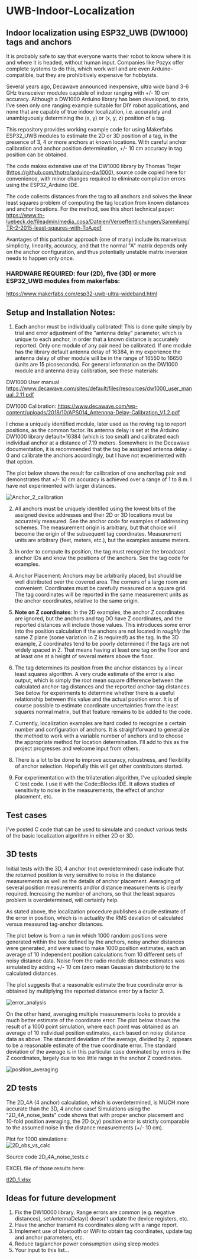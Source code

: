 # UWB-Indoor-Localization

## Indoor localization using ESP32_UWB (DW1000) tags and anchors

It is probably safe to say that everyone wants their robot to know where it is and where it is headed, without human input. Companies like Pozyx offer complete systems to do this, which work well and are even Arduino-compatible, but they are prohibitively expensive for hobbyists.

Several years ago, Decawave announced inexpensive, ultra wide band 3-6 GHz transceiver modules capable of indoor ranging with +/- 10 cm accuracy. Although a DW1000 Arduino library has been developed, to date, I’ve seen only one ranging example suitable for DIY robot applications, and none that are capable of true indoor localization, i.e. accurately and unambiguously determining the (x, y) or (x, y, z) position of a tag.

This repository provides working example code for using Makerfabs ESP32_UWB modules to estimate the 2D or 3D position of a tag, in the presence of 3, 4 or more anchors at known locations. With careful anchor calibration and anchor position determination, +/- 10 cm accuracy in tag position can be obtained.

The code makes extensive use of the DW1000 library by Thomas Trojer (https://github.com/thotro/arduino-dw1000), source code copied here for convenience, with
minor changes required to eliminate compilation errors using the ESP32_Arduino IDE.

The code collects distances from the tag to all anchors and solves the linear least squares problem of computing the tag location from known distances and anchor locations. For the method, see this short technical paper: https://www.th-luebeck.de/fileadmin/media_cosa/Dateien/Veroeffentlichungen/Sammlung/TR-2-2015-least-sqaures-with-ToA.pdf

Avantages of this particular approach (one of many) include its marvelous simplicity, linearity, accuracy, and that the normal "A" matrix depends only on the anchor configuration, and thus potentially unstable matrix inversion needs to happen only once.

### HARDWARE REQUIRED: four (2D), five (3D) or more ESP32_UWB modules from makerfabs:
https://www.makerfabs.com/esp32-uwb-ultra-wideband.html


## Setup and Installation Notes:  

1. Each anchor must be individually calibrated!  This is done quite simply by trial and error adjustment of the "antenna delay" parameter, which is unique to each anchor, in order that a known distance is accurately reported. Only one module of any pair need be calibrated. If one module has the library default antenna delay of 16384, in my experience the antenna delay of other module will be in the range of 16550 to 16650 (units are 15 picoseconds).
For general information on the DW1000 module and antenna delay calibration, see these materials:

DW1000 User manual https://www.decawave.com/sites/default/files/resources/dw1000_user_manual_2.11.pdf

DW1000 Calibration: https://www.decawave.com/wp-content/uploads/2018/10/APS014_Antennna-Delay-Calibration_V1.2.pdf

I chose a uniquely identified module, later used as the roving tag to report positions, as the common factor. Its antenna delay is set at the Arduino DW1000 library default=16384 (which is too small) and calibrated each individual anchor at a distance of 7.19 meters. Somewhere in the Decawave documentation, it is recommended that the tag be assigned antenna delay = 0 and calibrate the anchors accordingly, but I have not experimented with that option.

The plot below shows the result for calibration of one anchor/tag pair and demonstrates that +/- 10 cm accuracy is achieved over a range of 1 to 8 m. I have not experimented with larger distances.

![Anchor_2_calibration](https://user-images.githubusercontent.com/5509037/151675622-8fdc3bac-088d-49b5-a4bf-96fc753d4aa2.PNG)

2. All anchors must be uniquely identifed using the lowest bits of the assigned device addresses and their 2D or 3D locations must be accurately measured. See the anchor code for examples of addressing schemes. The measurement origin is arbitrary, but that choice will become the origin of the subsequent tag coordinates.  Measurement units are arbitrary (feet, meters, etc.), but the examples assume meters.
 
4. In order to compute its position, the tag must recognize the broadcast anchor IDs and know the positions of the anchors. See the tag code for examples.

4. Anchor Placement: Anchors may be arbitrarily placed, but should be well distributed over the covered area. The corners of a large room are convenient. Coordinates must be carefully measured on a square grid. The tag coordinates will be reported in the same measurement units as the anchor coordinates, relative to the same origin. 
 
5. **Note on Z coordinates**:  In the 2D examples, the anchor Z coordinates are ignored, but the anchors and tag DO have Z coordinates, and the reported distances will include those values. This introduces some error into the position calculation if the anchors are not located in *roughly* the same Z plane (some variation in Z is required!) as the tag. In the 3D example, Z coordinates tend to be poorly determined if the tags are not widely spaced in Z. That means having at least one tag on the floor and at least one at a height of several meters above the floor.

6. The tag determines its position from the anchor distances by a linear least squares algorithm. A very crude estimate of the error is also output, which is simply the root mean square difference between the calculated anchor-tag distances and the reported anchor-tag distances. See below for experiments to determine whether there is a useful relationship between this value and the actual position error. It is of course possible to estimate coordinate uncertainties from the least squares normal matrix, but that feature remains to be added to the code.

6. Currently, localization examples are hard coded to recognize a certain number and configuration of anchors. It is straightforward to generalize the method
to work with a variable number of anchors and to choose the appropriate method for location determination. I'll add to this as the project progresses and welcome input from others.

7. There is a lot to be done to improve accuracy, robustness, and flexibility of anchor selection. Hopefully this will get other contributors started.

8. For experimentation with the trilateration algorithm, I've uploaded simple C test code. I use it with the Code::Blocks IDE. It allows studies of sensitivity to noise in the measurements, the effect of anchor placement, etc.

## Test cases

I've posted C code that can be used to simulate and conduct various tests of the basic localization algorithm in either 2D or 3D.

## 3D tests

Initial tests with the 3D, 4 anchor (not overdetermined) case indicate that the returned position is very sensitive to noise in the distance measurements as well as the details of anchor placement.  Averaging of several position measurements and/or distance measurements is clearly required. Increasing the number of anchors, so that the least squares problem is overdetermined, will certainly help.  

As stated above, the localization procedure publishes a crude estimate of the error in position, which is in actuality the RMS deviation of calculated versus measured tag-anchor distances.

The plot below is from a run in which 1000 random positions were generated within the box defined by the anchors, noisy anchor distances were generated, and were used to make 1000 position estimates, each an average of 10 independent position calculations from 10 different sets of noisy distance data. Noise from the radio module distance estimates was simulated by adding +/- 10 cm (zero mean Gaussian distribution) to the calculated distances.  

The plot suggests that a reasonable estimate the true coordinate error is obtained by multiplying the reported distance error by a factor 3.

![error_analysis](https://user-images.githubusercontent.com/5509037/152608604-b8ad3b52-d900-421b-a4cb-7c2bc54b87d2.PNG)

On the other hand, averaging multiple measurements looks to provide a much better estimate of the coordinate error. The plot below shows the result of a 1000 point simulation, where each point was obtained as an average of 10 individual position estimates, each based on noisy distance data as above. The standard deviation of the average, divided by 2, appears to be a reasonable estimate of the true coordinate error. The standard deviation of the average is in this particular case dominated by errors in the Z coordinates, largely due to too little range in the anchor Z coordinates.

![position_averaging](https://user-images.githubusercontent.com/5509037/152617681-fb00e5b7-99f0-4a1d-b684-ae8821c010f5.PNG)

## 2D tests

The 2D_4A (4 anchor) calculation, which is overdetermined, is MUCH more accurate than the 3D, 4 anchor case!  Simulations using the "2D_4A_noise_tests" code shows that with proper anchor placement and 10-fold position averaging, the 2D (x,y) position error is strictly comparable to the assumed noise in the distance measurements (+/- 10 cm). 

Plot for 1000 simulations:  
![2D_obs_vs_calc](https://user-images.githubusercontent.com/5509037/152667662-15a8966c-72c4-439f-ab07-ac3df539ddba.PNG)

Source code 2D_4A_noise_tests.c

EXCEL file of those results here:

[tl2D_1.xlsx](https://github.com/jremington/UWB-Indoor-Localization_Arduino/files/8009421/tl2D_1.xlsx)


## Ideas for future development

1. Fix the DW10000 library. Range errors are common (e.g. negative distances), setAntennaDelay() doesn't update the device registers, etc.
2. Have the anchor transmit its coordinates along with a range report.
3. Implement use of bluetooth or WiFi to obtain tag coordinates, update tag and anchor parameters, etc.
4. Reduce tag/anchor power consumption using sleep modes
5. Your input to this list...
